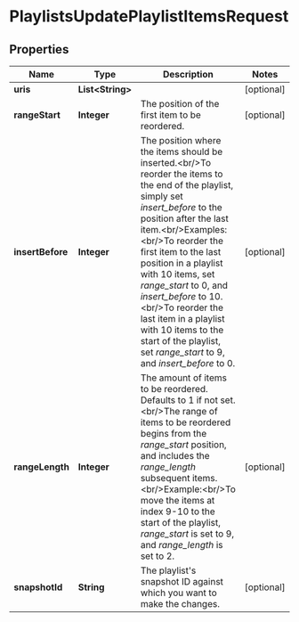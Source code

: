 

# PlaylistsUpdatePlaylistItemsRequest


## Properties

| Name | Type | Description | Notes |
|------------ | ------------- | ------------- | -------------|
|**uris** | **List&lt;String&gt;** |  |  [optional] |
|**rangeStart** | **Integer** | The position of the first item to be reordered.  |  [optional] |
|**insertBefore** | **Integer** | The position where the items should be inserted.&lt;br/&gt;To reorder the items to the end of the playlist, simply set _insert_before_ to the position after the last item.&lt;br/&gt;Examples:&lt;br/&gt;To reorder the first item to the last position in a playlist with 10 items, set _range_start_ to 0, and _insert_before_ to 10.&lt;br/&gt;To reorder the last item in a playlist with 10 items to the start of the playlist, set _range_start_ to 9, and _insert_before_ to 0.  |  [optional] |
|**rangeLength** | **Integer** | The amount of items to be reordered. Defaults to 1 if not set.&lt;br/&gt;The range of items to be reordered begins from the _range_start_ position, and includes the _range_length_ subsequent items.&lt;br/&gt;Example:&lt;br/&gt;To move the items at index 9-10 to the start of the playlist, _range_start_ is set to 9, and _range_length_ is set to 2.  |  [optional] |
|**snapshotId** | **String** | The playlist&#39;s snapshot ID against which you want to make the changes.  |  [optional] |



